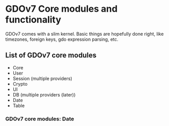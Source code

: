# GDOv7 Core modules and functionality

GDOv7 comes with a slim kernel. Basic things are hopefully done right, like timezones, foreign keys, gdo expression parsing, etc.


## List of GDOv7 core modules

 - Core
 - User
 - Session (multiple providers)
 - Crypto
 - UI
 - DB (multiple providers (later))
 - Date
 - Table

### GDOv7 core modules: Date

